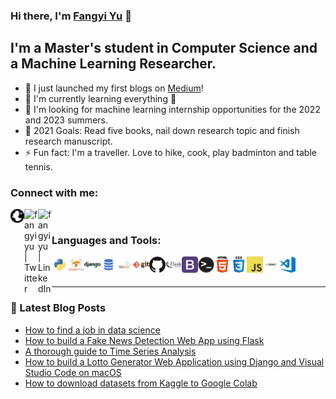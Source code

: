 ### Hi there, I'm [Fangyi Yu][website] 👋

## I'm a Master's student in Computer Science and a Machine Learning Researcher.

- 🔭 I just launched my first blogs on [Medium][course]!
- 🌱 I'm currently learning everything 🤣
- 👯 I'm looking for machine learning internship opportunities for the 2022 and 2023 summers.
- 🥅 2021 Goals: Read five books, nail down research topic and finish research manuscript.
- ⚡ Fun fact: I'm a traveller. Love to hike, cook, play badminton and table tennis.


### Connect with me:

[<img align="left" alt="fangyiyu.com" width="22px" src="https://raw.githubusercontent.com/iconic/open-iconic/master/svg/globe.svg" />][website]
<!-- [<img align="left" alt="fangyiyu | YouTube" width="22px" src="https://cdn.jsdelivr.net/npm/simple-icons@v3/icons/youtube.svg" />][youtube] -->
[<img align="left" alt="fangyiyu | Twitter" width="22px" src="https://cdn.jsdelivr.net/npm/simple-icons@v3/icons/twitter.svg" />][twitter]
[<img align="left" alt="fangyiyu | LinkedIn" width="22px" src="https://cdn.jsdelivr.net/npm/simple-icons@v3/icons/linkedin.svg" />][linkedin]
<!-- [<img align="left" alt="codeSTACKr | Instagram" width="22px" src="https://cdn.jsdelivr.net/npm/simple-icons@v3/icons/instagram.svg" />][instagram] -->

<br />

### Languages and Tools:
<img align="left" alt="python" width="26px" src="https://raw.githubusercontent.com/github/explore/80688e429a7d4ef2fca1e82350fe8e3517d3494d/topics/python/python.png" />
<img align="left" alt="tensorflow" width="26px" src="https://raw.githubusercontent.com/github/explore/80688e429a7d4ef2fca1e82350fe8e3517d3494d/topics/tensorflow/tensorflow.png" />
<img align="left" alt="django" width="26px" src="https://raw.githubusercontent.com/github/explore/e94815998e4e0713912fed477a1f346ec04c3da2/topics/django/django.png" />
<img align="left" alt="SQL" width="26px" src="https://raw.githubusercontent.com/github/explore/80688e429a7d4ef2fca1e82350fe8e3517d3494d/topics/sql/sql.png" />
<img align="left" alt="MySQL" width="26px" src="https://raw.githubusercontent.com/github/explore/80688e429a7d4ef2fca1e82350fe8e3517d3494d/topics/mysql/mysql.png" />
<img align="left" alt="Git" width="26px" src="https://raw.githubusercontent.com/github/explore/80688e429a7d4ef2fca1e82350fe8e3517d3494d/topics/git/git.png" />
<img align="left" alt="GitHub" width="26px" src="https://raw.githubusercontent.com/github/explore/78df643247d429f6cc873026c0622819ad797942/topics/github/github.png" />
<img align="left" alt="flask" width="26px" src="https://raw.githubusercontent.com/github/explore/80688e429a7d4ef2fca1e82350fe8e3517d3494d/topics/flask/flask.png" />
<img align="left" alt="bootstrap" width="26px" src="https://raw.githubusercontent.com/github/explore/80688e429a7d4ef2fca1e82350fe8e3517d3494d/topics/bootstrap/bootstrap.png" />
<img align="left" alt="Terminal" width="26px" src="https://raw.githubusercontent.com/github/explore/80688e429a7d4ef2fca1e82350fe8e3517d3494d/topics/terminal/terminal.png" />
<img align="left" alt="HTML5" width="26px" src="https://raw.githubusercontent.com/github/explore/80688e429a7d4ef2fca1e82350fe8e3517d3494d/topics/html/html.png" />
<img align="left" alt="CSS3" width="26px" src="https://raw.githubusercontent.com/github/explore/80688e429a7d4ef2fca1e82350fe8e3517d3494d/topics/css/css.png" />
<img align="left" alt="JavaSript" width="26px" src="https://raw.githubusercontent.com/github/explore/80688e429a7d4ef2fca1e82350fe8e3517d3494d/topics/javascript/javascript.png" />
<img align="left" alt="JQuery" width="26px" src="https://raw.githubusercontent.com/github/explore/80688e429a7d4ef2fca1e82350fe8e3517d3494d/topics/jquery/jquery.png" />
<img align="left" alt="Visual Studio Code" width="26px" src="https://raw.githubusercontent.com/github/explore/80688e429a7d4ef2fca1e82350fe8e3517d3494d/topics/visual-studio-code/visual-studio-code.png" />


<br />
<br />

---
### 📕 Latest Blog Posts

<!-- BLOG-POST-LIST:START -->
- [How to find a job in data science](https://medium.com/geekculture/how-to-find-a-job-in-data-science-e67c1a20e4c?source=rss-9114502db0dc------2)
- [How to build a Fake News Detection Web App using Flask](https://medium.com/@fangyiyu/how-to-build-a-fake-news-detection-web-app-using-flask-c0cfd1d9c2d4?source=rss-9114502db0dc------2)
- [A thorough guide to Time Series Analysis](https://medium.com/@fangyiyu/a-thorough-guide-to-time-series-analysis-5439c63bc9c5?source=rss-9114502db0dc------2)
- [How to build a Lotto Generator Web Application using Django and Visual Studio Code on macOS](https://medium.com/geekculture/how-to-build-a-lotto-generator-web-application-using-django-and-visual-studio-code-on-macos-91307d48165c?source=rss-9114502db0dc------2)
- [How to download datasets from Kaggle to Google Colab](https://medium.com/@fangyiyu/how-to-download-datasets-from-kaggle-to-google-colab-7bb3c5a44c51?source=rss-9114502db0dc------2)
<!-- BLOG-POST-LIST:END -->


[website]: https://fangyiyu.herokuapp.com/
[course]: https://medium.com/@fangyiyu
[twitter]: https://twitter.com/mlfangyiyu
[linkedin]: https://www.linkedin.com/in/fangyiyu/

